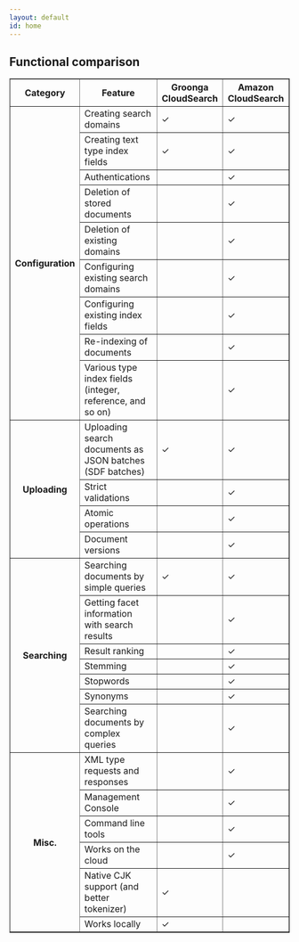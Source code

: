 ```yaml
---
layout: default
id: home
---
```


## Functional comparison

<table border="1">
  <tr>
    <th>Category</th>
    <th>Feature</th>
    <th>Groonga CloudSearch</th>
    <th>Amazon CloudSearch</th>
  </tr>

  <tr>
    <th rowspan="9">Configuration</th>
    <td>Creating search domains</td>
    <td>&#x2713;</td><td>&#x2713;</td>
  </tr>
  <tr>
    <td>Creating text type index fields</td>
    <td>&#x2713;</td><td>&#x2713;</td>
  </tr>
  <tr>
    <td>Authentications</td>
    <td></td><td>&#x2713;</td>
  </tr>
  <tr>
    <td>Deletion of stored documents</td>
    <td></td><td>&#x2713;</td>
  </tr>
  <tr>
    <td>Deletion of existing domains</td>
    <td></td><td>&#x2713;</td>
  </tr>
  <tr>
    <td>Configuring existing search domains</td>
    <td></td><td>&#x2713;</td>
  </tr>
  <tr>
    <td>Configuring existing index fields</td>
    <td></td><td>&#x2713;</td>
  </tr>
  <tr>
    <td>Re-indexing of documents</td>
    <td></td><td>&#x2713;</td>
  </tr>
  <tr>
    <td>Various type index fields (integer, reference, and so on)</td>
    <td></td><td>&#x2713;</td>
  </tr>

  <tr>
    <th rowspan="4">Uploading</th>
    <td>Uploading search documents as JSON batches (SDF batches)</td>
    <td>&#x2713;</td><td>&#x2713;</td>
  </tr>
  <tr>
    <td>Strict validations</td>
    <td></td><td>&#x2713;</td>
  </tr>
  <tr>
    <td>Atomic operations</td>
    <td></td><td>&#x2713;</td>
  </tr>
  <tr>
    <td>Document versions</td>
    <td></td><td>&#x2713;</td>
  </tr>

  <tr>
    <th rowspan="7">Searching</th>
    <td>Searching documents by simple queries</td>
    <td>&#x2713;</td><td>&#x2713;</td>
  </tr>
  <tr>
    <td>Getting facet information with search results</td>
    <td></td><td>&#x2713;</td>
  </tr>
  <tr>
    <td>Result ranking</td>
    <td></td><td>&#x2713;</td>
  </tr>
  <tr>
    <td>Stemming</td>
    <td></td><td>&#x2713;</td>
  </tr>
  <tr>
    <td>Stopwords</td>
    <td></td><td>&#x2713;</td>
  </tr>
  <tr>
    <td>Synonyms</td>
    <td></td><td>&#x2713;</td>
  </tr>
  <tr>
    <td>Searching documents by complex queries</td>
    <td></td><td>&#x2713;</td>
  </tr>

  <tr>
    <th rowspan="6">Misc.</th>
    <td>XML type requests and responses</td>
    <td></td><td>&#x2713;</td>
  </tr>
  <tr>
    <td>Management Console</td>
    <td></td><td>&#x2713;</td>
  </tr>
  <tr>
    <td>Command line tools</td>
    <td></td><td>&#x2713;</td>
  </tr>
  <tr>
    <td>Works on the cloud</td>
    <td></td><td>&#x2713;</td>
  </tr>
  <tr>
    <td>Native CJK support (and better tokenizer)</td>
    <td>&#x2713;</td><td></td>
  </tr>
  <tr>
    <td>Works locally</td>
    <td>&#x2713;</td><td></td>
  </tr>
</table>
